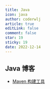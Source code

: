 ```yaml
---
title: Java
icon: java
author: coderwlj
article: true
editLink: false
comment: false
star: 19
sticky: 19
date: 2022-12-14
---
```


<!-- more -->

## Java 博客

- [Maven 构建工具](./maven.md)
